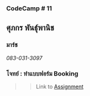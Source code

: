 ### CodeCamp # 11  

## **ศุภกร พันธุ์พานิช**  
### มาร์ช
*083-031-3097*  

### โจทย์ : ทำแบบฟอร์ม Booking
>> Link to [Assignment](https://github.com/machhhhhhh/Homework_codecamp_10/blob/master/HTML/HW02/booking.html)